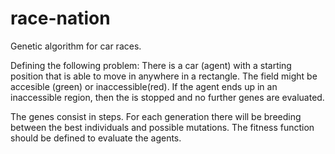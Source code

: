 # race-nation
Genetic algorithm for car races.

Defining the following problem: There is a car (agent) with a starting position that is able to move in anywhere in a rectangle. The field might be accesible (green) or inaccessible(red). If the agent ends up in an inaccessible region, then the is stopped and no further genes are evaluated.

The genes consist in steps. For each generation there will be breeding between the best individuals and possible mutations. The fitness function should be defined to evaluate the agents.
